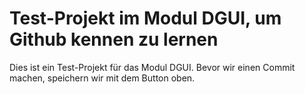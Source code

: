 # Test-Projekt im Modul DGUI, um Github kennen zu lernen

Dies ist ein Test-Projekt für das Modul DGUI.
Bevor wir einen Commit machen, speichern wir mit dem Button oben.
